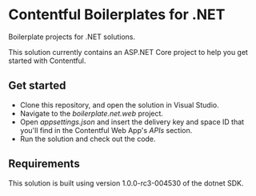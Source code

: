 # Contentful Boilerplates for .NET

Boilerplate projects for .NET solutions.

This solution currently contains an ASP.NET Core project to help you get started with Contentful.

## Get started

- Clone this repository, and open the solution in Visual Studio.
- Navigate to the _boilerplate.net.web_ project.
- Open _appsettings.json_ and insert the delivery key and space ID that you'll find in the Contentful Web App's _APIs_ section.
- Run the solution and check out the code.

## Requirements

This solution is built using version 1.0.0-rc3-004530 of the dotnet SDK.
